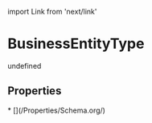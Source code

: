 import Link from 'next/link'
# BusinessEntityType

undefined

## Properties

<Grid>
* [](/Properties/Schema.org/)

</Grid>

